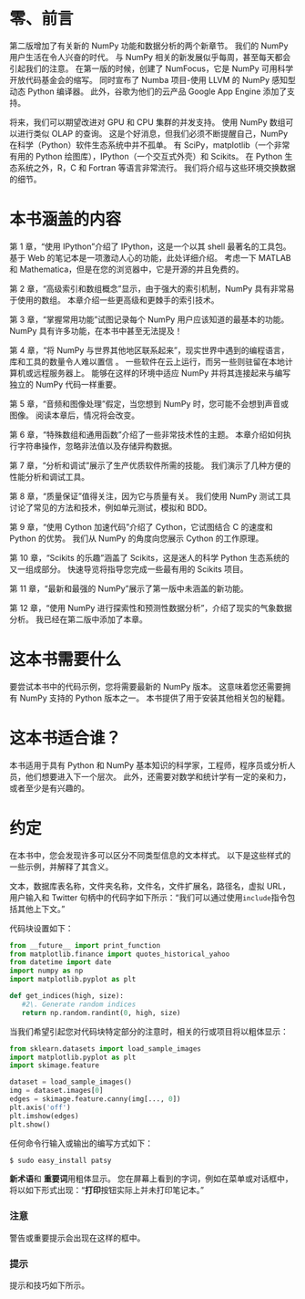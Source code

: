 # 零、前言

第二版增加了有关新的 NumPy 功能和数据分析的两个新章节。 我们的 NumPy 用户生活在令人兴奋的时代。 与 NumPy 相关的新发展似乎每周，甚至每天都会引起我们的注意。 在第一版的时候，创建了 NumFocus，它是 NumPy 可用科学开放代码基金会的缩写。 同时宣布了 Numba 项目-使用 LLVM 的 NumPy 感知型动态 Python 编译器。 此外，谷歌为他们的云产品 Google App Engine 添加了支持。

将来，我们可以期望改进对 GPU 和 CPU 集群的并发支持。 使用 NumPy 数组可以进行类似 OLAP 的查询。 这是个好消息，但我们必须不断提醒自己，NumPy 在科学（Python）软件生态系统中并不孤单。 有 SciPy，matplotlib（一个非常有用的 Python 绘图库），IPython（一个交互式外壳）和 Scikits。 在 Python 生态系统之外，R，C 和 Fortran 等语言非常流行。 我们将介绍与这些环境交换数据的细节。

# **本书涵盖的内容**

第 1 章，“使用 IPython”介绍了 IPython，这是一个以其 shell 最著名的工具包。 基于 Web 的笔记本是一项激动人心的功能，此处详细介绍。 考虑一下 MATLAB 和 Mathematica，但是在您的浏览器中，它是开源的并且免费的。

第 2 章，“高级索引和数组概念”显示，由于强大的索引机制，NumPy 具有非常易于使用的数组。 本章介绍一些更高级和更棘手的索引技术。

第 3 章，“掌握常用功能”试图记录每个 NumPy 用户应该知道的最基本的功能。 NumPy 具有许多功能，在本书中甚至无法提及！

第 4 章，“将 NumPy 与世界其他地区联系起来”，现实世界中遇到的编程语言，库和工具的数量令人难以置信 。 一些软件在云上运行，而另一些则驻留在本地计算机或远程服务器上。 能够在这样的环境中适应 NumPy 并将其连接起来与编写独立的 NumPy 代码一样重要。

第 5 章，“音频和图像处理”假定，当您想到 NumPy 时，您可能不会想到声音或图像。 阅读本章后，情况将会改变。

第 6 章，“特殊数组和通用函数”介绍了一些非常技术性的主题。 本章介绍如何执行字符串操作，忽略非法值以及存储异构数据。

第 7 章，“分析和调试”展示了生产优质软件所需的技能。 我们演示了几种方便的性能分析和调试工具。

第 8 章，“质量保证”值得关注，因为它与质量有关。 我们使用 NumPy 测试工具讨论了常见的方法和技术，例如单元测试，模拟和 BDD。

第 9 章，“使用 Cython 加速代码”介绍了 Cython，它试图结合 C 的速度和 Python 的优势。 我们从 NumPy 的角度向您展示 Cython 的工作原理。

第 10 章，“Scikits 的乐趣”涵盖了 Scikits，这是迷人的科学 Python 生态系统的又一组成部分。 快速导览将指导您完成一些最有用的 Scikits 项目。

第 11 章，“最新和最强的 NumPy”展示了第一版中未涵盖的新功能。

第 12 章，“使用 NumPy 进行探索性和预测性数据分析”，介绍了现实的气象数据分析。 我已经在第二版中添加了本章。

# 这本书需要什么

要尝试本书中的代码示例，您将需要最新的 NumPy 版本。 这意味着您还需要拥有 NumPy 支持的 Python 版本之一。 本书提供了用于安装其他相关包的秘籍。

# 这本书适合谁？

本书适用于具有 Python 和 NumPy 基本知识的科学家，工程师，程序员或分析人员，他们想要进入下一个层次。 此外，还需要对数学和统计学有一定的亲和力，或者至少是有兴趣的。

# 约定

在本书中，您会发现许多可以区分不同类型信息的文本样式。 以下是这些样式的一些示例，并解释了其含义。

文本，数据库表名称，文件夹名称，文件名，文件扩展名，路径名，虚拟 URL，用户输入和 Twitter 句柄中的代码字如下所示：“我们可以通过使用`include`指令包括其他上下文。”

代码块设置如下：

```py
from __future__ import print_function
from matplotlib.finance import quotes_historical_yahoo
from datetime import date
import numpy as np
import matplotlib.pyplot as plt

def get_indices(high, size):
   #2\. Generate random indices
   return np.random.randint(0, high, size)
```

当我们希望引起您对代码块特定部分的注意时，相关的行或项目将以粗体显示：

```py
from sklearn.datasets import load_sample_images
import matplotlib.pyplot as plt
import skimage.feature

dataset = load_sample_images()
img = dataset.images[0] 
edges = skimage.feature.canny(img[..., 0])
plt.axis('off')
plt.imshow(edges)
plt.show()
```

任何命令行输入或输出的编写方式如下：

```py
$ sudo easy_install patsy

```

**新术语**和 **重要词**用粗体显示。 您在屏幕上看到的字词，例如在菜单或对话框中，将以如下形式出现：“**打印**按钮实际上并未打印笔记本。”

### 注意

警告或重要提示会出现在这样的框中。

### 提示

提示和技巧如下所示。
